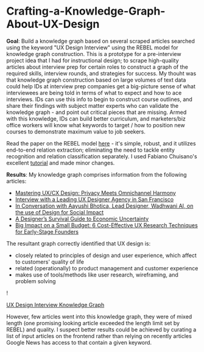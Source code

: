 # Crafting-a-Knowledge-Graph-About-UX-Design

**Goal**: Build a knowledge graph based on several scraped articles searched using the keyword "UX Design Interview" using the REBEL model for knowledge graph construction. This is a prototype for a pre-interview project idea that I had for instructional design; to scrape high-quality articles about interview prep for certain roles to construct a graph of the required skills, interview rounds, and strategies for success. My thouht was that knowledge graph construction based on large volumes of text data could help IDs at interview prep companies get a big-picture sense of what interviewees are being told in terms of what to expect and how to ace interviews. IDs can use this info to begin to construct course outlines, and share their findings with subject matter experts who can validate the knowledge graph - and point out critical pieces that are missing. Armed with this knowledge, IDs can build better curriculum, and marketers/biz office workers will know what keywords to target / how to position new courses to demonstrate maximum value to job seekers.

Read the paper on the REBEL model [here](https://github.com/Babelscape/rebel/blob/main/docs/EMNLP_2021_REBEL__Camera_Ready_.pdf) - it's simple, robust, and it utilizes end-to-end relation extraction; eliminating the need to tackle entity recognition and relation classification separately. I used Fabiano Chuisano's excellent [tutorial](https://medium.com/nlplanet/building-a-knowledge-base-from-texts-a-full-practical-example-8dbbffb912fa) and made minor changes. 

**Results**: My knowledge graph comprises information from the following articles:
- [Mastering UX/CX Design: Privacy Meets Omnichannel Harmony](https://www.cmswire.com/customer-experience/mastering-uxcx-design-privacy-meets-omnichannel-harmony/)
- [Interview with a Leading UX Designer Agency in San Francisco](https://southernafrican.news/2023/04/26/interview-with-a-leading-ux-designer-agency-in-san-francisco/)
- [In Conversation with Aayushi Bhotica, Lead Designer, Wadhwani AI, on the use of Design for Social Impact](https://www.cxotoday.com/interviews/in-conversation-with-ayushi-bhotica-lead-designer-wadhwani-ai-on-the-use-of-design-for-social-impact/)
- [A Designer’s Survival Guide to Economic Uncertainty](https://builtin.com/design-ux/recession-proof-designer)
- [Big Impact on a Small Budget: 6 Cost-Effective UX Research Techniques for Early-Stage Founders](https://entrepreneurshandbook.co/big-impact-on-a-small-budget-6-cost-effective-ux-research-techniques-for-early-stage-founders-e69c27878ba0)

The resultant graph correctly identified that UX design is: 
- closely related to principles of design and user experience, which affect to customers' quality of life
- related (operationally) to product management and customer experience
- makes use of tools/methods like user research, wireframing, and problem solving

! <div align=”center”>[UX Design Interview Knowledge Graph](https://github.com/lparker2283/Crafting-a-Knowledge-Graph-About-UX-Design/blob/main/UX_Knowledge_Graph.png)</div>

However, few articles went into this knowledge graph, they were of mixed length (one promising looking article exceeded the length limit set by REBEL) and quality. I suspect better results could be achieved by curating a list of input articles on the frontend rather than relying on recently articles Google News has access to that contain a given keyword. 

